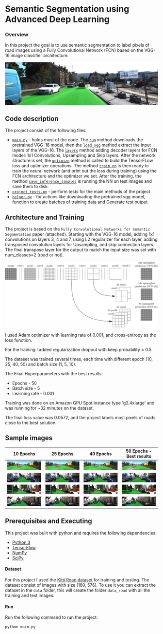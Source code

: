 # Semantic Segmentation using Advanced Deep Learning

### Overview


In this project the goal is to use semantic segmentation to label pixels of road images using a Fully Convolutional Network (FCN) based on the VGG-16 image classifier architecture.

![]( https://github.com/shmulik-willinger/semantic_segmentation/blob/master/readme_img/final_output.png?raw=true)

## Code description
The project consist of the following files:
* [`main.py`](./main.py) - holds most of the code. The [`run`](./main.py#L144) method downloads the pretrained VGG-16 model, then the [`load_vgg`](./main.py#L20) method extract the input layers of the VGG-16. The [`layers`](./main.py#L48) method adding decoder layers for FCN model: 1x1 Convolutions, Upsampling and Skip layers. After the network structure is set, the [`optimize`](./main.py#L88) method is called to build the TensorFLow loss and optimizer operations. The method [`train_nn`](./main.py#L114) is then ready to train the neural network (and print out the loss during training) using the FCN architecture and the optimizer we set. After the training, the method [`save_inference_samples`](./helper.py#L128) is running the NN on test images and save them to disk.
* [`project_tests.py`](./project_tests.py) - perform tests for the main methods of the project
* [`helper.py`](./helper.py) - for actions like downloading the pretrained vgg model, function to create batches of training data and Generate test output

## Architecture and Training

The project is based on the `Fully Convolutional Networks for Semantic Segmentation` paper (attached). Starting with the VGG-16 model, adding 1x1 convolutions on layers 3, 4 and 7, using L2 regularizer for each layer, adding transposed convolution layers for Upsampling, and skip connection layers. The final transpose layer for the output to match the input size was set with num_classes=2 (road or not).

![]( https://github.com/shmulik-willinger/semantic_segmentation/blob/master/readme_img/model_architecture.gif?raw=true)

I used Adam optimizer with learning rate of 0.001, and cross-entropy as the loss function.

For the training I added regularization dropout with keep probability = 0.5.

The dataset was trained several times, each time with different epoch (10, 25, 40, 50) and batch size (1, 5, 10).

The Final Hyperparameters with the best results:
* Epochs - 50
* Batch size - 5
* Learning rate - 0.001

Training was done on an Amazon GPU Spot instance type 'g3.4xlarge' and was running for ~32 minutes on the dataset.

The final loss value was 0.0572, and the project labels most pixels of roads close to the best solution.

## Sample images

10 Epochs     |  25 Epochs  |  40 Epochs  | 50 Epochs - Best results
:----------------:|:----------------:|:-----------------:|:-----------------:
![]( https://github.com/shmulik-willinger/semantic_segmentation/blob/master/readme_img/10_5/umm_000015.png?raw=true)  |  ![]( https://github.com/shmulik-willinger/semantic_segmentation/blob/master/readme_img/25_5/umm_000015.png?raw=true)  |  ![]( https://github.com/shmulik-willinger/semantic_segmentation/blob/master/readme_img/40_5/umm_000015.png?raw=true)  |  ![]( https://github.com/shmulik-willinger/semantic_segmentation/blob/master/readme_img/50_5/umm_000015.png?raw=true)
![]( https://github.com/shmulik-willinger/semantic_segmentation/blob/master/readme_img/25_5/uu_000005.png?raw=true)  |  ![]( https://github.com/shmulik-willinger/semantic_segmentation/blob/master/readme_img/40_5/uu_000005.png?raw=true)  |  ![]( https://github.com/shmulik-willinger/semantic_segmentation/blob/master/readme_img/50_5/uu_000005.png?raw=true)  |  ![]( https://github.com/shmulik-willinger/semantic_segmentation/blob/master/readme_img/10_5/uu_000005.png?raw=true)
![]( https://github.com/shmulik-willinger/semantic_segmentation/blob/master/readme_img/10_5/uu_000082.png?raw=true)  |  ![]( https://github.com/shmulik-willinger/semantic_segmentation/blob/master/readme_img/25_5/uu_000082.png?raw=true)  |  ![]( https://github.com/shmulik-willinger/semantic_segmentation/blob/master/readme_img/40_5/uu_000082.png?raw=true)  |  ![]( https://github.com/shmulik-willinger/semantic_segmentation/blob/master/readme_img/50_5/uu_000082.png?raw=true)
![]( https://github.com/shmulik-willinger/semantic_segmentation/blob/master/readme_img/50_5/uu_000095.png?raw=true)  |  ![]( https://github.com/shmulik-willinger/semantic_segmentation/blob/master/readme_img/25_5/uu_000095.png?raw=true)  |  ![]( https://github.com/shmulik-willinger/semantic_segmentation/blob/master/readme_img/40_5/uu_000095.png?raw=true)  |  ![]( https://github.com/shmulik-willinger/semantic_segmentation/blob/master/readme_img/10_5/uu_000095.png?raw=true)

Prerequisites and Executing
---

This project was built with python and requires the following dependencies:

 - [Python 3](https://www.python.org/)
 - [TensorFlow](https://www.tensorflow.org/)
 - [NumPy](http://www.numpy.org/)
 - [SciPy](https://www.scipy.org/)

#### Dataset
For this project I used the [Kitti Road dataset](http://kitti.is.tue.mpg.de/kitti/data_road.zip) for training and testing. The dataset consist of images with size (160, 576). To use it you can extract the dataset in the `data` folder, this will create the folder `data_road` with all the training and test images.

#### Run
Run the following command to run the project:
```
python main.py
```
